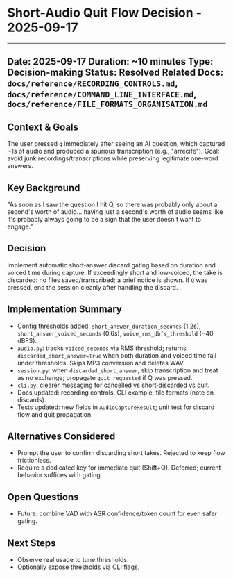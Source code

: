 # Short‑Audio Quit Flow Decision - 2025-09-17

---
Date: 2025-09-17
Duration: ~10 minutes
Type: Decision-making
Status: Resolved
Related Docs: `docs/reference/RECORDING_CONTROLS.md`, `docs/reference/COMMAND_LINE_INTERFACE.md`, `docs/reference/FILE_FORMATS_ORGANISATION.md`
---

## Context & Goals
The user pressed `q` immediately after seeing an AI question, which captured ~1s of audio and produced a spurious transcription (e.g., "arrecife"). Goal: avoid junk recordings/transcriptions while preserving legitimate one‑word answers.

## Key Background
"As soon as I saw the question I hit Q, so there was probably only about a second's worth of audio... having just a second's worth of audio seems like it's probably always going to be a sign that the user doesn't want to engage."

## Decision
Implement automatic short‑answer discard gating based on duration and voiced time during capture. If exceedingly short and low‑voiced, the take is discarded: no files saved/transcribed; a brief notice is shown. If `Q` was pressed, end the session cleanly after handling the discard.

## Implementation Summary
- Config thresholds added: `short_answer_duration_seconds` (1.2s), `short_answer_voiced_seconds` (0.6s), `voice_rms_dbfs_threshold` (−40 dBFS).
- `audio.py`: tracks `voiced_seconds` via RMS threshold; returns `discarded_short_answer=True` when both duration and voiced time fall under thresholds. Skips MP3 conversion and deletes WAV.
- `session.py`: when `discarded_short_answer`, skip transcription and treat as no exchange; propagate `quit_requested` if Q was pressed.
- `cli.py`: clearer messaging for cancelled vs short‑discarded vs quit.
- Docs updated: recording controls, CLI example, file formats (note on discards).
- Tests updated: new fields in `AudioCaptureResult`; unit test for discard flow and quit propagation.

## Alternatives Considered
- Prompt the user to confirm discarding short takes. Rejected to keep flow frictionless.
- Require a dedicated key for immediate quit (Shift+Q). Deferred; current behavior suffices with gating.

## Open Questions
- Future: combine VAD with ASR confidence/token count for even safer gating.

## Next Steps
- Observe real usage to tune thresholds.
- Optionally expose thresholds via CLI flags.

